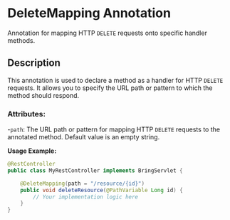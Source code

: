 # DeleteMapping Annotation

Annotation for mapping HTTP `DELETE` requests onto specific handler methods.

## Description
This annotation is used to declare a method as a handler for HTTP `DELETE` requests. It allows you to specify the URL path or pattern to which the method should respond.

### Attributes:
-`path`: The URL path or pattern for mapping HTTP `DELETE` requests to the annotated method. Default value is an empty string.

**Usage Example:**
```java
@RestController
public class MyRestController implements BringServlet {

    @DeleteMapping(path = "/resource/{id}")
    public void deleteResource(@PathVariable Long id) {
        // Your implementation logic here
    }
}
```
